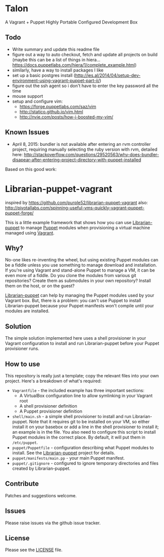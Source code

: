 # Talon
A Vagrant + Puppet Highly Portable Configured Development Box

## Todo
- Write summary and update this readme file
- figure out a way to auto checkout, fetch and update all projects on build (maybe this can be a list of things in hiera... https://docs.puppetlabs.com/hiera/1/complete_example.html)
- similarly, have a way to install packages I like
- set up a basic postgres install (http://jes.al/2014/04/setup-dev-environment-using-vagrant-puppet-part-ii/)
- figure out the ssh agent so i don't have to enter the key password all the time
- mouse support
- setup and configure vim:
  - https://forge.puppetlabs.com/saz/vim
  - http://statico.github.io/vim.html
  - http://nvie.com/posts/how-i-boosted-my-vim/

## Known Issues
- April 8, 2015: bundler is not available after entering an rvm controller project, requiring manually selecting the ruby version with rvm, detailed here: http://stackoverflow.com/questions/29520563/why-does-bundler-disapear-after-entering-project-directory-with-puppet-installed


Based on this good work:
# Librarian-puppet-vagrant

inspired by https://github.com/purple52/librarian-puppet-vagrant
also: http://pivotallabs.com/spinning-useful-vms-quickly-vagrant-puppet-puppet-forge/

This is a little example framework that shows how you can use
[Librarian-puppet](https://github.com/rodjek/librarian-puppet) to manage
[Puppet](http://puppetlabs.com/) modules when provisioning a virtual machine
managed using [Vagrant](http://vagrantup.com).

## Why?

No-one likes re-inventing the wheel, but using existing Puppet modules can be a
fiddle unless you use something to manage download and installation. If you're
using Vagrant and stand-alone Puppet to manage a VM, it can be even more of a fiddle.
Do you clone the modules from various git repositories? Create them as submodules
in your own repository? Install them on the host, or on the guest?

[Librarian-puppet](https://github.com/rodjek/librarian-puppet) can help by managing the
Puppet modules used by your Vagrant box. But, there is a problem: you can't use Puppet
to install Librarian-puppet because your Puppet manifests won't compile until your
modules are installed.

## Solution

The simple solution implemented here uses a shell provisioner in your Vagrant
configuration to install and run Librarian-puppet before your Puppet provisioner runs.

## How to use

This repository is really just a template; copy the relevant files into your
own project. Here's a breakdown of what's required:

* `Vagrantfile` - the included example has three important sections:
    + A VirtualBox configuration line to allow symlinking in your Vagrant root
    + A shell provisioner definition
    + A Puppet provisioner definition
* `shell/main.sh` - a simple shell provisioner to install and run Librarian-puppet.
Note that it requires git to be installed on your VM, so either install it on your basebox
or add a line in the shell provisioner to install it; an example is in the file. You also need to
configure this script to install Puppet modules in the correct place. By default, it will put them
in `/etc/puppet`.
* `puppet/Puppetfile` - configuration describing what Puppet modules to install. See the
[Librarian-puppet](https://github.com/rodjek/librarian-puppet) project for details.
* `puppet/manifests/main.pp` - your main Puppet manifest.
* `puppet/.gitignore` - configured to ignore temporary directories and files created by Librarian-puppet.

## Contribute

Patches and suggestions welcome.

## Issues

Please raise issues via the github issue tracker.

## License

Please see the [LICENSE](https://github.com/purple52/librarian-puppet-vagrant/blob/master/LICENSE)
file.
